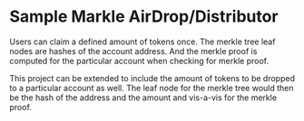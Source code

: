 # Sample Markle AirDrop/Distributor

Users can claim a defined amount of tokens once. The merkle tree leaf nodes are hashes of the account address. And the merkle proof is computed for the particular account when checking for merkle proof.

This project can be extended to include the amount of tokens to be dropped to a particular account as well. The leaf node for the merkle tree would then be the hash of the address and the amount and vis-a-vis for the merkle proof.
